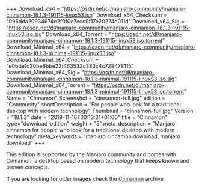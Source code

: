 +++
Download_x64 = "https://osdn.net/dl/manjaro-community/manjaro-cinnamon-18.1.3-191115-linux53.iso"
Download_x64_Checksum = "096dda20934674e2f0f0e7ecc9f17e20274d011d"
Download_x64_Sig = "https://osdn.net/dl/manjaro-community/manjaro-cinnamon-18.1.3-191115-linux53.iso.sig"
Download_x64_Torrent = "https://osdn.net/dl/manjaro-community/manjaro-cinnamon-18.1.3-191115-linux53.iso.torrent"
Download_Minimal_x64 = "https://osdn.net/dl/manjaro-community/manjaro-cinnamon-18.1.3-minimal-191115-linux53.iso"
Download_Minimal_x64_Checksum = "e0bde1c30be6bbe23f463532c383c4c728478115"
Download_Minimal_x64_Sig = "https://osdn.net/dl/manjaro-community/manjaro-cinnamon-18.1.3-minimal-191115-linux53.iso.sig"
Download_Minimal_x64_Torrent = "https://osdn.net/dl/manjaro-community/manjaro-cinnamon-18.1.3-minimal-191115-linux53.iso.torrent"
Name = "Cinnamon"
Screenshot = "cinnamon-full.jpg"
edition = "Community"
shortDescription = "For people who look for a traditional desktop with modern technology"
Thumbnail = "cinnamon-full.jpg"
Version = "18.1.3"
date = "2019-11-16T00:13:31+01:00"
title = "Cinnamon"
type="download-edition"
weight = "5"
meta_description = "Manjaro cinnamon for people who look for a traditional desktop with modern technology"
meta_keywords = "manjaro cinnamon download, manjaro download"
+++

This edition is supported by the Manjaro community and comes with Cinnamon, a desktop based on modern technology that keeps known and proven concepts.

If you are looking for older images check the [Cinnamon](https://osdn.net/projects/manjaro-community/storage/z_release_archive/cinnamon) archive.

